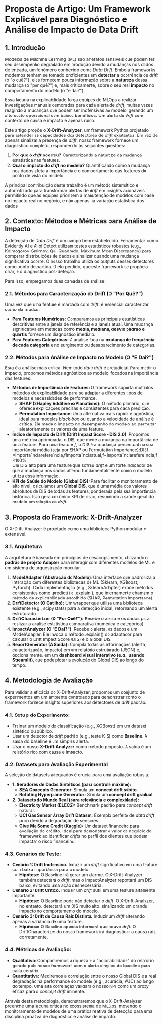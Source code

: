 # **Proposta de Artigo: Um Framework Explicável para Diagnóstico e Análise de Impacto de Data Drift**

## **1\. Introdução**

Modelos de Machine Learning (ML) são artefatos sensíveis que podem ter seu desempenho degradado em produção devido a mudanças nos dados de entrada, um fenômeno conhecido como *Data Drift*. Embora frameworks modernos tenham se tornado proficientes em **detectar** a ocorrência de *drift* (o "o quê?"), eles fornecem pouca informação sobre a **natureza** dessa mudança (o "por quê?") e, mais criticamente, sobre o seu real **impacto** no comportamento do modelo (o "e daí?").

Essa lacuna na explicabilidade força equipes de MLOps a realizar investigações manuais demoradas para cada alerta de *drift*, muitas vezes reagindo a mudanças que podem ser inofensivas ao modelo, gerando um alto custo operacional com baixos benefícios. Um alerta de *drift* sem contexto de causa e impacto é apenas ruído.

Este artigo propõe o **X-Drift-Analyzer**, um framework Python projetado para estender as capacidades dos detectores de *drift* existentes. Em vez de apenas sinalizar a presença de *drift*, nosso framework fornece um diagnóstico completo, respondendo às seguintes questões:

1. **Por que o *drift* ocorreu?** Caracterizando a natureza da mudança estatística nas features.  
2. **Qual o impacto do *drift* no modelo?** Quantificando como a mudança nos dados afeta a importância e o comportamento das features do ponto de vista do modelo.

A principal contribuição deste trabalho é um método sistemático e automatizado para transformar alertas de *drift* em insights acionáveis, permitindo que as equipes priorizem a manutenção de modelos com base no impacto real no negócio, e não apenas na variação estatística dos dados.

## **2\. Contexto: Métodos e Métricas para Análise de Impacto**

A detecção de *Data Drift* é um campo bem estabelecido. Ferramentas como Evidently AI e Alibi Detect utilizam testes estatísticos robustos (e.g., Kolmogorov-Smirnov, Qui-Quadrado, Maximum Mean Discrepancy) para comparar distribuições de dados e sinalizar quando uma mudança significativa ocorre. O nosso trabalho utiliza os outputs desses detectores como ponto de partida. O elo perdido, que este framework se propõe a criar, é o diagnóstico pós-deteção.

Para isso, empregamos duas camadas de análise:

### **2.1. Métodos para Caracterização do Drift (O "Por Quê?")**

Uma vez que uma feature é marcada com *drift*, é essencial caracterizar *como* ela mudou.

* **Para Features Numéricas:** Comparamos as principais estatísticas descritivas entre a janela de referência e a janela atual. Uma mudança significativa em métricas como **média, mediana, desvio padrão e quartis** fornece um diagnóstico imediato.  
* **Para Features Categóricas:** A análise foca na **mudança de frequência de cada categoria** e no surgimento ou desaparecimento de categorias.

### **2.2. Métodos para Análise de Impacto no Modelo (O "E Daí?")**

Esta é a análise mais crítica. Nem todo *data drift* é prejudicial. Para medir o impacto, propomos métodos agnósticos ao modelo, focados na importância das features.

* **Métodos de Importância de Features:** O framework suporta múltiplos métodos de explicabilidade para se adaptar a diferentes tipos de modelos e necessidades de performance.  
  * **SHAP (SHapley Additive exPlanations):** O método primário, que oferece explicações precisas e consistentes para cada predição.  
  * **Permutation Importance:** Uma alternativa mais rápida e agnóstica, ideal para modelos *black-box* ou quando a velocidade de análise é crítica. Ele mede o impacto no desempenho do modelo ao permutar aleatoriamente os valores de uma feature.  
* **Índice de Impacto de Drift (Drift Impact Score \- DIS 2.0):** Propomos uma métrica aprimorada, o DIS, que mede a mudança na importância de uma feature. Para uma feature *f*, o DIS é a mudança percentual na sua importância média (seja por SHAP ou Permutation Importance):DISf​=Importaˆnciarefereˆncia,f​Importaˆnciaatual,f​−Importaˆnciarefereˆncia,f​​×100%  
  Um DIS alto para uma feature que sofreu *drift* é um forte indicador de que a mudança nos dados alterou fundamentalmente como o modelo utiliza essa informação.  
* **KPI de Saúde do Modelo (Global DIS):** Para facilitar o monitoramento de alto nível, calculamos um **Global DIS**, que é uma média dos valores absolutos de DIS de todas as features, ponderada pela sua importância histórica. Isso gera um único KPI de risco, resumindo a saúde geral do modelo em relação ao *drift*.

## **3\. Proposta do Framework: X-Drift-Analyzer**

O X-Drift-Analyzer é projetado como uma biblioteca Python modular e extensível.

### **3.1. Arquitetura**

A arquitetura é baseada em princípios de desacoplamento, utilizando o **padrão de projeto Adapter** para interagir com diferentes modelos de ML e um sistema de orquestração modular.

1. **ModelAdapter (Abstração do Modelo):** Uma interface que padroniza a interação com diferentes bibliotecas de ML (Sklearn, XGBoost, PyTorch). Cada implementação (e.g., SklearnAdapter) expõe métodos consistentes como .predict() e .explain(), que internamente chamam o método de explicabilidade escolhido (SHAP, Permutation Importance).  
2. **DriftDetector (O Gatilho):** Um wrapper que utiliza uma biblioteca existente (e.g., scipy.stats) para a detecção inicial, retornando um alerta estruturado.  
3. **DriftCharacterizer (O "Por Quê?"):** Recebe o alerta e os dados para realizar a análise estatística comparativa (numérica e categórica).  
4. **ImpactAnalyzer (O "E Daí?"):** Recebe o alerta, os dados e um ModelAdapter. Ele invoca o método .explain() do adaptador para calcular o Drift Impact Score (DIS) e o Global DIS.  
5. **ReportGenerator (A Saída):** Compila todas as informações (alerta, caracterização, impacto) em um relatório estruturado (JSON) e, opcionalmente, em um **dashboard visual interativo (e.g., usando Streamlit)**, que pode plotar a evolução do Global DIS ao longo do tempo.

## **4\. Metodologia de Avaliação**

Para validar a eficácia do X-Drift-Analyzer, propomos um conjunto de experimentos em um ambiente controlado para demonstrar como o framework fornece insights superiores aos detectores de *drift* padrão.

### **4.1. Setup do Experimento:**

* Treinar um modelo de classificação (e.g., XGBoost) em um dataset sintético ou público.  
* Usar um detector de *drift* padrão (e.g., teste K-S) como **Baseline**. A saída do baseline é um simples alerta.  
* Usar o nosso **X-Drift-Analyzer** como método proposto. A saída é um relatório rico com causa e impacto.

### **4.2. Datasets para Avaliação Experimental**

A seleção de datasets adequados é crucial para uma avaliação robusta.

* **1\. Geradores de Dados Sintéticos (para controle máximo):**  
  * **SEA Concepts Generator:** Simula um **concept drift súbito**.  
  * **Rotating Hyperplane Generator:** Simula um **concept drift gradual**.  
* **2\. Datasets do Mundo Real (para relevância e complexidade):**  
  * **Electricity Market (ELEC2):** Benchmark padrão para *concept drift* natural.  
  * **UCI Gas Sensor Array Drift Dataset:** Exemplo perfeito de *data drift* puro devido à degradação de sensores.  
  * **Give Me Some Credit (Kaggle):** Um dataset financeiro para avaliação de crédito. Ideal para demonstrar o valor de negócio do framework ao identificar *drifts* no perfil dos clientes que podem impactar o risco financeiro.

### **4.3. Cenários de Teste:**

* **Cenário 1: Drift Inofensivo.** Induzir um *drift* significativo em uma feature com baixa importância para o modelo.  
  * **Hipótese:** O Baseline irá gerar um alarme. O X-Drift-Analyzer também detectará o *drift*, mas o ImpactAnalyzer reportará um DIS baixo, evitando uma ação desnecessária.  
* **Cenário 2: Drift Crítico.** Induzir um *drift* sutil em uma feature altamente importante.  
  * **Hipótese:** O Baseline pode não detectar o *drift*. O X-Drift-Analyzer, no entanto, detectará um DIS muito alto, sinalizando um grande impacto no comportamento do modelo.  
* **Cenário 3: Drift de Causa Raiz Distinta.** Induzir um *drift* alterando apenas a variância de uma feature.  
  * **Hipótese:** O Baseline apenas informará que houve *drift*. O DriftCharacterizer do nosso framework irá diagnosticar a causa raiz corretamente.

### **4.4. Métricas de Avaliação:**

* **Qualitativa:** Compararemos a riqueza e a "acionabilidade" do relatório gerado pelo nosso framework com o alerta simples do baseline para cada cenário.  
* **Quantitativa:** Mediremos a correlação entre o nosso Global DIS e a real degradação na performance do modelo (e.g., acurácia, AUC) ao longo do tempo. Uma alta correlação validará o nosso KPI como um proxy eficaz para o *concept drift* iminente.

Através desta metodologia, demonstraremos que o X-Drift-Analyzer preenche uma lacuna crítica no ecossistema de MLOps, movendo o monitoramento de modelos de uma prática reativa de detecção para uma disciplina proativa de diagnóstico e análise de impacto.
